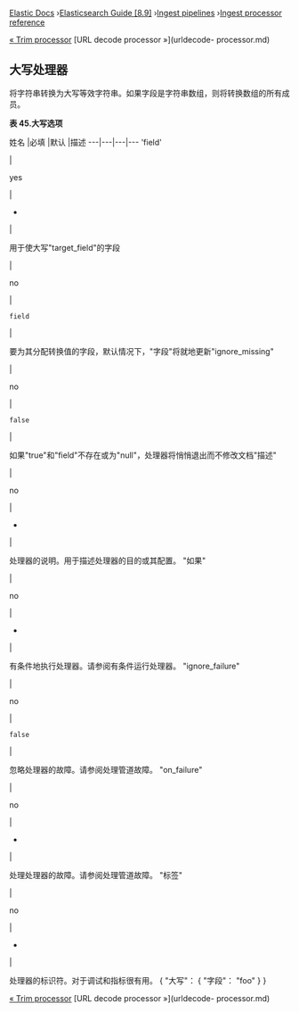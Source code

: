 

[Elastic Docs](/guide/) ›[Elasticsearch Guide [8.9]](index.md) ›[Ingest
pipelines](ingest.md) ›[Ingest processor reference](processors.md)

[« Trim processor](trim-processor.md) [URL decode processor »](urldecode-
processor.md)

## 大写处理器

将字符串转换为大写等效字符串。如果字段是字符串数组，则将转换数组的所有成员。

**表 45.大写选项**

姓名 |必填 |默认 |描述 ---|---|---|--- 'field'

|

yes

|

-

|

用于使大写"target_field"的字段

|

no

|

`field`

|

要为其分配转换值的字段，默认情况下，"字段"将就地更新"ignore_missing"

|

no

|

`false`

|

如果"true"和"field"不存在或为"null"，处理器将悄悄退出而不修改文档"描述"

|

no

|

-

|

处理器的说明。用于描述处理器的目的或其配置。   "如果"

|

no

|

-

|

有条件地执行处理器。请参阅有条件运行处理器。   "ignore_failure"

|

no

|

`false`

|

忽略处理器的故障。请参阅处理管道故障。   "on_failure"

|

no

|

-

|

处理处理器的故障。请参阅处理管道故障。   "标签"

|

no

|

-

|

处理器的标识符。对于调试和指标很有用。               { "大写"： { "字段"： "foo" } }

[« Trim processor](trim-processor.md) [URL decode processor »](urldecode-
processor.md)

